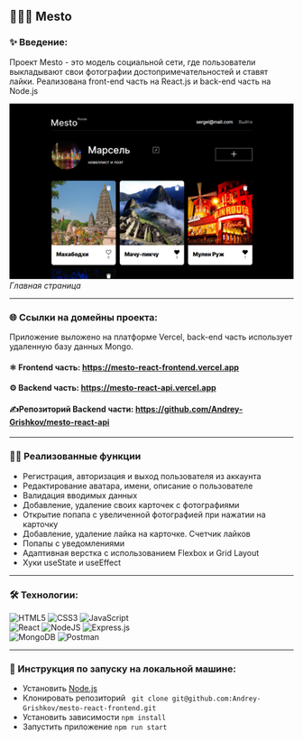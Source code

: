 ## 👨🏻‍💻 Mesto

### ✨ Введение:

Проект Mesto - это модель социальной сети, где пользователи выкладывают свои фотографии достопримечательностей
и ставят лайки. Реализована front-end часть на React.js и back-end часть на Node.js

![Главная страница](./src/images/ScreenShot.png)
*Главная страница*

___

### 🌐 Ссылки на домейны проекта:
Приложение выложено на платформе Vercel, back-end часть использует удаленную базу данных Mongo.

#### ⚛️ Frontend часть: https://mesto-react-frontend.vercel.app 
#### ⚙️ Backend часть: https://mesto-react-api.vercel.app
#### ✍️Репозиторий Backend части: https://github.com/Andrey-Grishkov/mesto-react-api

___

<h3 align="left">🧙‍♂️ Реализованные функции</h3>

* Регистрация, авторизация и выход пользователя из аккаунта
* Редактирование аватара, имени, описание о пользователе 
* Валидация вводимых данных
* Добавление, удаление своих карточек с фотографиями
* Открытие попапа с увеличенной фотографией при нажатии на карточку
* Добавление, удаление лайка на карточке. Счетчик лайков
* Попапы с уведомлениями
* Адаптивная верстка с использованием Flexbox и Grid Layout
* Хуки useState и useEffect

___

### 🛠️ Технологии:
![HTML5](https://img.shields.io/badge/html5-%23E34F26.svg?style=for-the-badge&logo=html5&logoColor=white)
![CSS3](https://img.shields.io/badge/css3-%231572B6.svg?style=for-the-badge&logo=css3&logoColor=white)
![JavaScript](https://img.shields.io/badge/javascript-%23323330.svg?style=for-the-badge&logo=javascript&logoColor=%23F7DF1E)  
![React](https://img.shields.io/badge/react-%2320232a.svg?style=for-the-badge&logo=react&logoColor=%2361DAFB)
![NodeJS](https://img.shields.io/badge/node.js-6DA55F?style=for-the-badge&logo=node.js&logoColor=white)
![Express.js](https://img.shields.io/badge/express.js-%23404d59.svg?style=for-the-badge&logo=express&logoColor=%2361DAFB)  
![MongoDB](https://img.shields.io/badge/MongoDB-%234ea94b.svg?style=for-the-badge&logo=mongodb&logoColor=white)
![Postman](https://img.shields.io/badge/Postman-FF6C37?style=for-the-badge&logo=postman&logoColor=white)

___

### 🚀 Инструкция по запуску на локальной машине:
* Установить [Node.js](https://nodejs.org/ru/)
* Клонировать репозиторий ``` git clone git@github.com:Andrey-Grishkov/mesto-react-frontend.git```
* Установить зависимости ``` npm install ```
* Запустить приложение ``` npm run start ```
